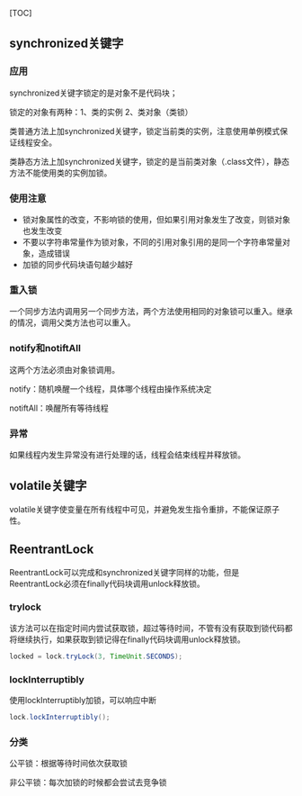 [TOC]

## synchronized关键字

### 应用

synchronized关键字锁定的是对象不是代码块；

锁定的对象有两种：1、类的实例 2、类对象（类锁）

类普通方法上加synchronized关键字，锁定当前类的实例，注意使用单例模式保证线程安全。

类静态方法上加synchronized关键字，锁定的是当前类对象（.class文件），静态方法不能使用类的实例加锁。

### 使用注意

- 锁对象属性的改变，不影响锁的使用，但如果引用对象发生了改变，则锁对象也发生改变
- 不要以字符串常量作为锁对象，不同的引用对象引用的是同一个字符串常量对象，造成错误
- 加锁的同步代码块语句越少越好

### 重入锁

一个同步方法内调用另一个同步方法，两个方法使用相同的对象锁可以重入。继承的情况，调用父类方法也可以重入。

### notify和notiftAll

这两个方法必须由对象锁调用。

notify：随机唤醒一个线程，具体哪个线程由操作系统决定

notiftAll：唤醒所有等待线程

### 异常

如果线程内发生异常没有进行处理的话，线程会结束线程并释放锁。

## volatile关键字

volatile关键字使变量在所有线程中可见，并避免发生指令重排，不能保证原子性。

## ReentrantLock

ReentrantLock可以完成和synchronized关键字同样的功能，但是ReentrantLock必须在finally代码块调用unlock释放锁。

### trylock

该方法可以在指定时间内尝试获取锁，超过等待时间，不管有没有获取到锁代码都将继续执行，如果获取到锁记得在finally代码块调用unlock释放锁。

```java
locked = lock.tryLock(3, TimeUnit.SECONDS);
```

### lockInterruptibly

使用lockInterruptibly加锁，可以响应中断

```java
lock.lockInterruptibly();
```

### 分类

公平锁：根据等待时间依次获取锁

非公平锁：每次加锁的时候都会尝试去竞争锁